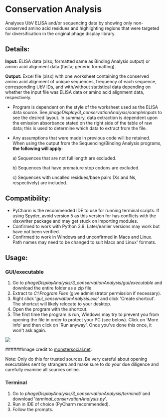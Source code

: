 # Conservation Analysis
 
Analyses UbV ELISA and/or sequencing data by showing only non-conserved amino acid residues and highlighting regions
that were targeted for diversification in the original phage display library.

## Details:

**Input:** ELISA data (xlsx; formatted same as Binding Analysis output) or amino acid alignment data (fasta; generic
formatting).

**Output:** Excel file (xlsx) with one worksheet containing the conserved amino acid alignment of unique sequences,
frequency of each sequence, corresponding UbV IDs, and with/without statistical data depending on whether the input file
was ELISA data or amino acid alignment data, respectively.

* Program is dependent on the style of the worksheet used as the ELISA data source. See
_phageDisplay/3_conservationAnalysis/sampleInputs_ to see the desired layout. In summary, data extraction is dependent
upon the emission absorbance stated on the right side of the table of raw data; this is used to determine which data to
extract from the file. 
* Any assumptions that were made in previous code will be retained. When using the output from the Sequencing/Binding
Analysis programs, **the following will apply**:

    a) Sequences that are not full length are excluded.

    b) Sequences that have premature stop codons are excluded. 

    c) Sequences with uncalled residues/base pairs (Xs and Ns, respectively) are included.

## Compatibility:
* PyCharm is the recommended IDE to use for running terminal scripts. If using Spyder, avoid version 5 as this version
for has conflicts with the xlsxwriter package and may get stuck on importing modules.
* Confirmed to work with Python 3.9. Later/earlier versions may work but have not been verified.
* Confirmed to work in Windows and unconfirmed in Macs and Linux. Path names may need to be changed to suit Macs
and Linux' formats.

## Usage:

### GUI/executable

1. Go to _phageDisplayAnalysis/3_conservationAnalysis/gui/executable_ and download the entire folder as a zip file.
2. Extract to _C:\Program Files_ (give administrator permission if necessary).
3. Right click '_gui_conservationAnalysis.exe_' and click 'Create shortcut'. The shortcut will likely relocate to your
desktop.
4. Open the program with the shortcut.
5. The first time the program is run, Windows may try to prevent you from opening the file in order to protect your PC
(see below). Click on 'More info' and then click on 'Run anyway'. Once you've done this once, it won't ask again.

<img src='https://external-content.duckduckgo.com/iu/?u=https%3A%2F%2Fmonstersocial.net%2Fwp-content%2Fuploads%2F2015%2F08%2Fwindowsprotectedyourpc.jpg&f=1&nofb=1'>

######Image credit to [monstersocial.net](https://monstersocial.net/).

Note: Only do this for trusted sources. Be very careful about opening executables sent by strangers and make sure to do
your due diligence and carefully examine all sources online.

### Terminal

1. Go to _phageDisplayAnalysis/3_conservationAnalysis/terminal/_ and download '_terminal_conservationAnalysis.py_'.
2. Run in IDE of choice (PyCharm recommended).
3. Follow the prompts.
